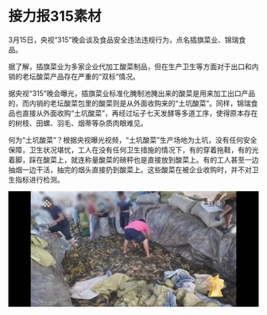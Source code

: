 # 接力报315素材

3月15日，央视“315”晚会谈及食品安全违法违规行为，点名插旗菜业、锦瑞食品。

据了解，插旗菜业为多家企业代加工酸菜制品，但在生产卫生等方面对于出口和内销的老坛酸菜产品存在严重的“双标”情况。

据央视“315”晚会曝光，插旗菜业标准化腌制池腌出来的酸菜是用来加工出口产品的，而内销的老坛酸菜包里的酸菜则是从外面收购来的“土坑酸菜”。同样，锦瑞食品也直接从外面收购“土坑酸菜”，再经过坛子七天发酵等多道工序，使得原本存在的树枝、田螺、羽毛、烟蒂等杂质肉眼难见。

何为“土坑酸菜”？根据央视曝光视频，“土坑酸菜”生产场地为土坑，没有任何安全保障，卫生状况堪忧，工人在没有任何卫生措施的情况下，有的穿着拖鞋，有的光着脚，踩在酸菜上，就连称量酸菜的磅秤也是直接放到酸菜上。有的工人甚至一边抽烟一边干活，抽完的烟头直接扔到酸菜上。这些酸菜在被企业收购时，并不对卫生指标进行检测。

![老坛酸菜](315.jpg)
